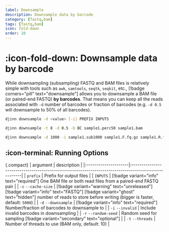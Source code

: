```yaml
---
label: Downsample
description: Downsample data by barcode
category: [fastq,bam]
tags: [fastq,bam]
icon: fold-down
order: 10
---
```


# :icon-fold-down: Downsample data by barcode

While downsampling (subsampling) FASTQ and BAM files is relatively simple with tools such as `awk`, `samtools`, `seqtk`, `seqkit`, etc.,
[!badge corners="pill" text="downsample"] allows you to downsample a BAM file (or paired-end FASTQ) **by barcodes**. That means you can
keep all the reads associated with `-d` number of barcodes or fraction of barcodes (e.g. `-d 0.5` will downsample to 50% of all barcodes).

```bash usage
djinn downsample -d <value> [-i] PREFIX INPUTS
```

```bash example | downsample bam file by 50% of the barcodes, ignoring invalid barcodes 
djinn downsample -t 8 -d 0.5 -b BC sample1.perc50 sample1.bam
```

```bash example | downsample fastq pair, including invalid barcodes
djinn downsample -d 1000 -i sample1.sub1000 sample1.F.fq.gz sample1.R.fq.gz
```

## :icon-terminal: Running Options
{.compact}
| argument                | description                                                                                          |
|:---------------------|:-----------------------------------------------------------------------------------------------------|
| `prefix`      | Prefix for output files                                                                              |
| `INPUTS`             | [!badge variant="info" text="required"] One BAM file or both read files from a paired-end FASTQ pair |
| `-c` `--cache-size` | [!badge variant="warning" text="unreleased"] [!badge variant="info" text="FASTQ"] [!badge variant="ghost" text="hidden"] number of reads to store before writing (bigger is faster, default: `5000`) |
| `-d` `--downsample`  | [!badge variant="info" text="required"] Number/fraction of barcodes to downsample to                          |
| `-i` `--invalid`    | Include invalid barcodes in downsampling                                                 |
| `-r` `--random-seed`      | Random seed for sampling [!badge variant="secondary" text="optional"]                                |
| `-t` `--threads`    | Number of threads to use (BAM only, default: 10)                                                                              |


